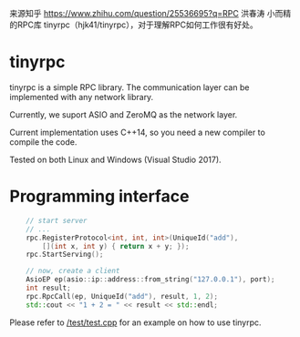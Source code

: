 来源知乎
https://www.zhihu.com/question/25536695?q=RPC
洪春涛
小而精的RPC库 tinyrpc（hjk41/tinyrpc），对于理解RPC如何工作很有好处。

tinyrpc
=======

tinyrpc is a simple RPC library. The communication layer can be implemented with any network library. 

Currently, we suport ASIO and ZeroMQ as the network layer.

Current implementation uses C++14, so you need a new compiler to compile the code.

Tested on both Linux and Windows (Visual Studio 2017).

Programming interface
=======

```c++
    // start server
    // ...
    rpc.RegisterProtocol<int, int, int>(UniqueId("add"), 
        [](int x, int y) { return x + y; });
    rpc.StartServing();

    // now, create a client
    AsioEP ep(asio::ip::address::from_string("127.0.0.1"), port);
    int result;
    rpc.RpcCall(ep, UniqueId("add"), result, 1, 2);
    std::cout << "1 + 2 = " << result << std::endl;
```

Please refer to [/test/test.cpp](/test/test.cpp) for an example on how to use tinyrpc.
